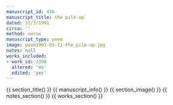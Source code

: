 ```yaml
---
manuscript_id: 436
manuscript_title: the pile-up
dated: 21/3/1991
circa: ''
method: xerox
manuscript_type: poem
image: poem1991-03-21-the_pile-up.jpg
notes: null
works_included:
- work_id: 3398
  altered: 'no'
  edited: 'yes'
---
```


{{ section_title() }}
{{ manuscript_info() }}
{{ section_image() }}
{{ notes_section() }}
{{ works_section() }}
